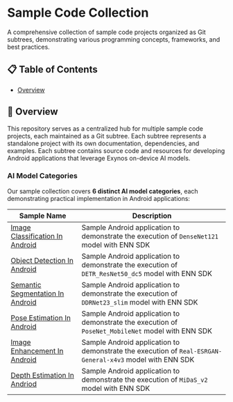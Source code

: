 # Sample Code Collection
A comprehensive collection of sample code projects organized as Git subtrees, demonstrating various programming concepts, frameworks, and best practices.

## 📋 Table of Contents
- [Overview](#overview)

## 🎯 Overview
This repository serves as a centralized hub for multiple sample code projects, each maintained as a Git subtree. Each subtree represents a standalone project with its own documentation, dependencies, and examples.
Each subtree contains source code and resources for developing Android applications that leverage Exynos on-device AI models.

### AI Model Categories

Our sample collection covers **6 distinct AI model categories**, each demonstrating practical implementation in Android applications:

|Sample Name| Description                                                                                              |
|-------------|----------------------------------------------------------------------------------------------------------|
|[Image Classification In Android](#image-classification-in-android)| Sample Android application to demonstrate the execution of `DenseNet121` model with ENN SDK              |
|[Object Detection In Android](#object-detection-in-android)| Sample Android application to demonstrate the execution of `DETR_ResNet50_dc5` model with ENN SDK        |
|[Semantic Segmentation In Android](#semantic-segmentation-in-android)| Sample Android application to demonstrate the execution of `DDRNet23_slim` model with ENN SDK            |
|[Pose Estimation In Android](#pose-estimation-in-android)| Sample Android application to demonstrate the execution of `PoseNet_MobileNet` model with ENN SDK        |
|[Image Enhancement In Android](#image-enhancement-in-android)| Sample Android application to demonstrate the execution of `Real-ESRGAN-General-x4v3` model with ENN SDK |
|[Depth Estimation In Andriod](#depth-estimation-in-andriod)| Sample Android application to demonstrate the execution of `MiDaS_v2` model with ENN SDK                 | |
